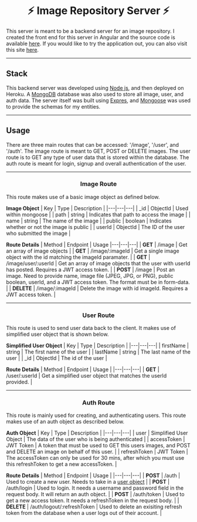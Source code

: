 <h1 align="center">⚡ Image Repository Server ⚡</h1>
This server is meant to be a backend server for an image repository. I created the front end for this server in Angular and the source code is available 
<a href="https://github.com/kushbhag/ImageRepository">here</a>. If you would like to try the application out, you can also visit this site <a href="https://kushbhag.github.io/ImageRepository/home">here</a>.


---
<h2>Stack</h2>
This backend server was developed using <a href="https://nodejs.org/en/about/">Node js</a>, and then deployed on Heroku. A <a href="https://www.mongodb.com/2">MongoDB</a> database was also used to store all image, user, and auth data.
The server itself was built using <a href="https://expressjs.com/">Expres</a>, and <a href="https://mongoosejs.com/">Mongoose</a> was used to provide the schemas for my
entities.

---
<h2>Usage</h2>
There are three main routes that can be accessed: '/image', '/user', and '/auth'. The image route is meant to GET, POST or DELETE images. The user route is to GET any type of
user data that is stored within the database. The auth route is meant for login, signup and overall authentication of the user.

---
<h3 align="center">Image Route</h3>
This route makes use of a basic image object as defined below.

**Image Object**
| Key | Type | Description |
|---|---|---|
| _id  | ObjectId | Used within mongoose |
| path | string | Indicates that path to access the image |
| name | string | The name of the image |
| public | boolean | Indicates whether or not the image is public |
| userId | ObjectId | The ID of the user who submitted the image |

**Route Details**
| Method | Endpoint | Usage
|---|---|---|
| **GET**  | /image | Get an array of image objects |
| **GET** | /image/:imageId | Get a single image object with the id matching the imageId paramater. |
| **GET** | /image/user/:userId | Get an array of image objects that the user with userId has posted. Requires a JWT access token. |
| **POST** | /image | Post an image. Need to provide name, image file (JPEG, JPG, or PNG), public boolean, userId, and a JWT access token. The format must be in form-data. |
| **DELETE** | /image/:imageId | Delete the image with id imageId. Requires a JWT access token. |

---
<h3 align="center">User Route</h3>
This route is used to send user data back to the client. It makes use of simplified user object that is shown below.

**Simplified User Object**
| Key | Type | Description |
|---|---|---|
| firstName  | string | The first name of the user |
| lastName | string | The last name of the user |
| _id | ObjectId | The id of the user |

**Route Details**
| Method | Endpoint | Usage |
|---|---|---|
| **GET**  | /user/:userId | Get a simplified user object that matches the userId provided. |

---
<h3 align="center">Auth Route</h3>
This route is mainly used for creating, and authenticating users. This route makes use of an auth object as described below.

**Auth Object**
| Key | Type | Description |
|---|---|---|
| user  | Simplified User Object | The data of the user who is being authenticated |
| accessToken | JWT Token | A token that must be used to GET this users images, and POST and DELETE an image on behalf of this user. |
| refreshToken | JWT Token | The accessToken can only be used for 30 mins, after which you must use this refreshToken to get a new accessToken. |

**Route Details**
| Method | Endpoint | Usage |
|---|---|---|
| **POST**  | /auth | Used to create a new user. Needs to take in a <a href="https://github.com/kushbhag/ImageRepositoryServer/blob/main/api/models/user.js">user object</a> |
| **POST** | /auth/login | Used to login. It needs a username and password field in the request body. It will return an auth object. |
| **POST** | /auth/token | Used to get a new access token. It needs a refreshToken in the request body. |
| **DELETE** | /auth/logout/:refreshToken | Used to delete an exisiting refresh token from the database when a user logs out of their account. |
